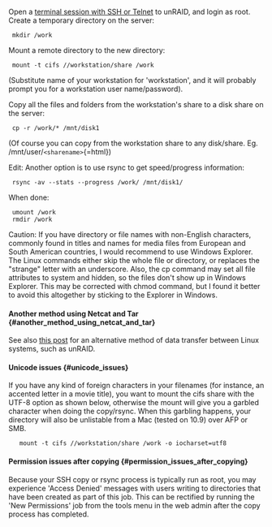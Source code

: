 Open a [terminal session with SSH or Telnet](Terminal_Access "wikilink")
to unRAID, and login as root. Create a temporary directory on the
server:

` mkdir /work`

Mount a remote directory to the new directory:

` mount -t cifs //workstation/share /work`

(Substitute name of your workstation for \'workstation\', and it will
probably prompt you for a workstation user name/password).

Copy all the files and folders from the workstation\'s share to a disk
share on the server:

` cp -r /work/* /mnt/disk1`

(Of course you can copy from the workstation share to any disk/share.
Eg. /mnt/user/`<sharename>`{=html})

Edit: Another option is to use rsync to get speed/progress information:

` rsync -av --stats --progress /work/ /mnt/disk1/`

When done:

` umount /work`\
` rmdir /work`

Caution: If you have directory or file names with non-English
characters, commonly found in titles and names for media files from
European and South American countries, I would recommend to use Windows
Explorer. The Linux commands either skip the whole file or directory, or
replaces the \"strange\" letter with an underscore. Also, the cp command
may set all file attributes to system and hidden, so the files don\'t
show up in Windows Explorer. This may be corrected with chmod command,
but I found it better to avoid this altogether by sticking to the
Explorer in Windows.

#### Another method using Netcat and Tar {#another_method_using_netcat_and_tar}

See also [this
post](http://lime-technology.com/forum/index.php?topic=5045.msg47257#msg47257)
for an alternative method of data transfer between Linux systems, such
as unRAID.

#### Unicode issues {#unicode_issues}

If you have any kind of foreign characters in your filenames (for
instance, an accented letter in a movie title), you want to mount the
cifs share with the UTF-8 option as shown below, otherwise the mount
will give you a garbled character when doing the copy/rsync. When this
garbling happens, your directory will also be unlistable from a Mac
(tested on 10.9) over AFP or SMB.

`   mount -t cifs //workstation/share /work -o iocharset=utf8`

#### Permission issues after copying {#permission_issues_after_copying}

Because your SSH copy or rsync process is typically run as root, you may
experience \'Access Denied\' messages with users writing to directories
that have been created as part of this job. This can be rectified by
running the \'New Permissions\' job from the tools menu in the web admin
after the copy process has completed.